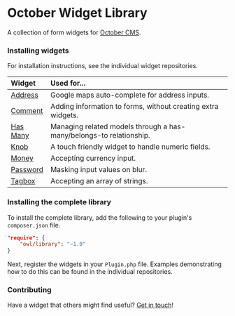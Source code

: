 # October Widget Library
A collection of form widgets for [October CMS](http://octobercms.com).

### Installing widgets
For installation instructions, see the individual widget repositories.

| Widget        | Used for...   |
| :------------ | :-------------|
| [Address](https://github.com/october-widgets/address)     | Google maps auto-complete for address inputs. |
| [Comment](https://github.com/october-widgets/comment)     | Adding information to forms, without creating extra widgets. |
| [Has Many](https://github.com/october-widgets/hasmany)    | Managing related models through a has-many/belongs-to relationship. |
| [Knob](https://github.com/october-widgets/knob)           | A touch friendly widget to handle numeric fields. |
| [Money](https://github.com/october-widgets/money)         | Accepting currency input. |
| [Password](https://github.com/october-widgets/password)   | Masking input values on blur. |
| [Tagbox](https://github.com/october-widgets/tagbox)       | Accepting an array of strings. |

### Installing the complete library
To install the complete library, add the following to your plugin's ```composer.json``` file.
```json
"require": {
    "owl/library": "~1.0"
}
```
Next, register the widgets in your ```Plugin.php``` file. Examples demonstrating how to do this can be found in the individual repositories.

### Contributing
Have a widget that others might find useful? [Get in touch](http://octobercms.com/forum/post/october-widget-library)!
